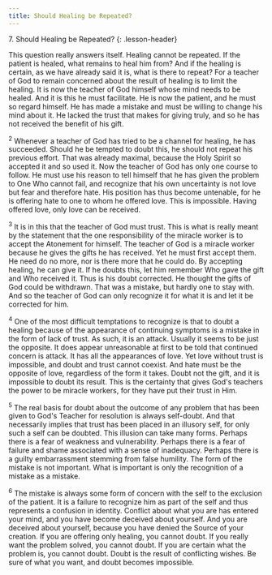 ```yaml
---
title: Should Healing be Repeated?
---
```


7\. Should Healing be Repeated?
{: .lesson-header}

This question really answers itself. Healing cannot be repeated. If the
patient is healed, what remains to heal him from? And if the healing is
certain, as we have already said it is, what is there to repeat? For a
teacher of God to remain concerned about the result of healing is to
limit the healing. It is now the teacher of God himself whose mind needs
to be healed. And it is this he must facilitate. He is now the patient,
and he must so regard himself. He has made a mistake and must be willing
to change his mind about it. He lacked the trust that makes for giving
truly, and so he has not received the benefit of his gift.

<sup>2</sup> Whenever a teacher of God has tried to be a channel for
healing, he has succeeded. Should he be tempted to doubt this, he should
not repeat his previous effort. That was already maximal, because the
Holy Spirit so accepted it and so used it. Now the teacher of God has
only one course to follow. He must use his reason to tell himself that
he has given the problem to One Who cannot fail, and recognize that his
own uncertainty is not love but fear and therefore hate. His position
has thus become untenable, for he is offering hate to one to whom he
offered love. This is impossible. Having offered love, only love can be
received.

<sup>3</sup> It is in this that the teacher of God must trust. This is
what is really meant by the statement that the one responsibility of the
miracle worker is to accept the Atonement for himself. The teacher of
God is a miracle worker because he gives the gifts he has received. Yet
he must first accept them. He need do no more, nor is there more that he
could do. By accepting healing, he can give it. If he doubts this, let
him remember Who gave the gift and Who received it. Thus is his doubt
corrected. He thought the gifts of God could be withdrawn. That was a
mistake, but hardly one to stay with. And so the teacher of God can only
recognize it for what it is and let it be corrected for him.

<sup>4</sup> One of the most difficult temptations to recognize is that
to doubt a healing because of the appearance of continuing symptoms is a
mistake in the form of lack of trust. As such, it is an attack. Usually
it seems to be just the opposite. It does appear unreasonable at first
to be told that continued concern is attack. It has all the appearances
of love. Yet love without trust is impossible, and doubt and trust
cannot coexist. And hate must be the opposite of love, regardless of the
form it takes. Doubt not the gift, and it is impossible to doubt its
result. This is the certainty that gives God's teachers the power to be
miracle workers, for they have put their trust in Him.

<sup>5</sup> The real basis for doubt about the outcome of any problem
that has been given to God's Teacher for resolution is always
self-doubt. And that necessarily implies that trust has been placed in
an illusory self, for only such a self can be doubted. This illusion can
take many forms. Perhaps there is a fear of weakness and vulnerability.
Perhaps there is a fear of failure and shame associated with a sense of
inadequacy. Perhaps there is a guilty embarrassment stemming from false
humility. The form of the mistake is not important. What is important is
only the recognition of a mistake as a mistake.

<sup>6</sup> The mistake is always some form of concern with the self to
the exclusion of the patient. It is a failure to recognize him as part
of the self and thus represents a confusion in identity. Conflict about
what you are has entered your mind, and you have become deceived about
yourself. And you are deceived about yourself, because you have denied
the Source of your creation. If you are offering only healing, you
cannot doubt. If you really want the problem solved, you cannot doubt.
If you are certain what the problem is, you cannot doubt. Doubt is the
result of conflicting wishes. Be sure of what you want, and doubt
becomes impossible.

